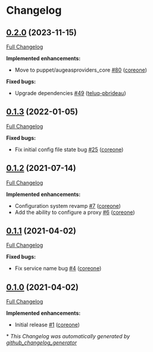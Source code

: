# Changelog

## [0.2.0](https://github.com/broadinstitute/puppet-sentinelone_agent/tree/0.2.0) (2023-11-15)

[Full Changelog](https://github.com/broadinstitute/puppet-sentinelone_agent/compare/0.1.3...0.2.0)

**Implemented enhancements:**

- Move to puppet/augeasproviders\_core [\#80](https://github.com/broadinstitute/puppet-sentinelone_agent/pull/80) ([coreone](https://github.com/coreone))

**Fixed bugs:**

- Upgrade dependencies [\#49](https://github.com/broadinstitute/puppet-sentinelone_agent/pull/49) ([teluq-pbrideau](https://github.com/teluq-pbrideau))

## [0.1.3](https://github.com/broadinstitute/puppet-sentinelone_agent/tree/0.1.3) (2022-01-05)

[Full Changelog](https://github.com/broadinstitute/puppet-sentinelone_agent/compare/0.1.2...0.1.3)

**Fixed bugs:**

- Fix initial config file state bug [\#25](https://github.com/broadinstitute/puppet-sentinelone_agent/pull/25) ([coreone](https://github.com/coreone))

## [0.1.2](https://github.com/broadinstitute/puppet-sentinelone_agent/tree/0.1.2) (2021-07-14)

[Full Changelog](https://github.com/broadinstitute/puppet-sentinelone_agent/compare/0.1.1...0.1.2)

**Implemented enhancements:**

- Configuration system revamp [\#7](https://github.com/broadinstitute/puppet-sentinelone_agent/pull/7) ([coreone](https://github.com/coreone))
- Add the ability to configure a proxy [\#6](https://github.com/broadinstitute/puppet-sentinelone_agent/pull/6) ([coreone](https://github.com/coreone))

## [0.1.1](https://github.com/broadinstitute/puppet-sentinelone_agent/tree/0.1.1) (2021-04-02)

[Full Changelog](https://github.com/broadinstitute/puppet-sentinelone_agent/compare/0.1.0...0.1.1)

**Fixed bugs:**

- Fix service name bug [\#4](https://github.com/broadinstitute/puppet-sentinelone_agent/pull/4) ([coreone](https://github.com/coreone))

## [0.1.0](https://github.com/broadinstitute/puppet-sentinelone_agent/tree/0.1.0) (2021-04-02)

[Full Changelog](https://github.com/broadinstitute/puppet-sentinelone_agent/compare/7e0f427cd6f07e71541a6771b26a36b53ca37598...0.1.0)

**Implemented enhancements:**

- Initial release [\#1](https://github.com/broadinstitute/puppet-sentinelone_agent/pull/1) ([coreone](https://github.com/coreone))



\* *This Changelog was automatically generated by [github_changelog_generator](https://github.com/github-changelog-generator/github-changelog-generator)*
